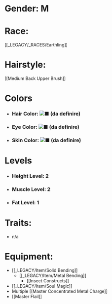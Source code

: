 # Gender: M
# Race:
[[_LEGACY/_RACES/Earthling]]
# Hairstyle:
[[Medium Back Upper Brush]]

# Colors
- ### Hair Color: ![■](https://placehold.co/15x15/FFFFFF/FFFFFF) (da definire)
- ### Eye Color: ![■](https://placehold.co/15x15/FFFFFF/FFFFFF) (da definire)
- ### Skin Color: ![■](https://placehold.co/15x15/FFFFFF/FFFFFF) (da definire)
# Levels
- ### Height Level: 2
- ### Muscle Level: 2
- ### Fat Level: 1
# Traits:
- n/a
# Equipment:
- [[_LEGACY/Item/Solid Bending]]
	- [[_LEGACY/Item/Metal Bending]]
		- [[Insect Constructs]]
- [[_LEGACY/Item/Soul Magic]]
- Multiple [[Master Concentrated Metal Charge]]
- [[Master Flail]]